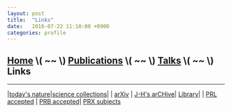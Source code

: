 ```yaml
---
layout: post
title:  "Links"
date:   2016-07-22 11:10:00 +0900
categories: profile
---
```



[Home](/blog) \\( ~~ \\) [Publications](/blog/Publications.html) \\( ~~ \\) [Talks](/blog/Talks.html) \\( ~~ \\) Links
---

---

|[today's nature](http://www.nature.com/search?article_type=protocols,research,reviews&subject=physics)|[science collections](http://science.sciencemag.org/collection/physics)|
| [arXiv](http://arxiv.org/list/cond-mat/new) |       [J-H's arCHive](http://jinhong-park.github.io/blog/arCHive.html)| [Library](http://jinhong-park.github.io/blog/Lib.html)|
 | [PRL accepted](http://journals.aps.org/prl/accepted) | [PRB accepted](http://journals.aps.org/prb/accepted)| [PRX subjects](http://journals.aps.org/prx/subjects?journal%5B%5D=prx&sort=recent&type=article&subject_area%5B%5D=cond-matt&subject_area%5B%5D=strongly-correlated&subject_area%5B%5D=superconductivity&subject_area%5B%5D=top-insulator&subject_area%5B%5D=graphene&subject_area%5B%5D=quantum-info&subject_area%5B%5D=materials&subject_area%5B%5D=spintronics&subject_area%5B%5D=magnetism)


